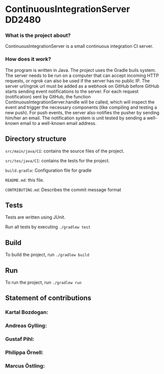 # ContinuousIntegrationServer DD2480

### What is the project about?

ContinuousIntegrationServer is a small continuous integration CI server.

### How does it work?
The program is written in Java. The project uses the Gradle buils system.
The server needs to be run on a computer that can accept incoming HTTP requests, or ngrok can also be used if the server has no public IP.
The server url/ngrok url must be added as a webhook on GitHub before GitHub starts sending event notifications to the server.
For each request (notification) sent by GitHub, the function ContinuousIntegrationServer.handle will be called, which will inspect the event and trigger the necessary components (like compiling and testing a new push).
For push events, the server also notifies the pusher by sending him/her an email. The notification system is unit tested by sending a well-known email to a well-known email address.


## Directory structure
`src/main/java/CI`: contains the source files of the project.

`src/tes/java/CI`: contains the tests for the project.

`build.gradle`: Configuration file for gradle

`README.md`: this file.

`CONTRIBUTING.md`: Describes the commit message format

## Tests
Tests are written using JUnit.

Run all tests by executing `./gradlew test`

## Build

To build the project, run `./gradlew build`

## Run

To run the project, run `./gradlew run`

## Statement of contributions
### Kartal Bozdogan:
### Andreas Gylling:
### Gustaf Pihl:
### Philippa Örnell:
### Marcus Östling:
